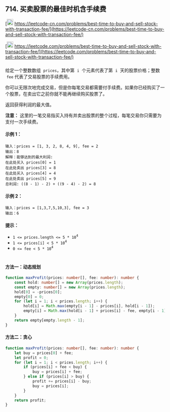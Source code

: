 ## 714. 买卖股票的最佳时机含手续费

[<img src="https://static.leetcode-cn.com/cn-mono-assets/production/assets/logo-dark-cn.c42314a8.svg" height="20" /> https://leetcode-cn.com/problems/best-time-to-buy-and-sell-stock-with-transaction-fee/](https://leetcode-cn.com/problems/best-time-to-buy-and-sell-stock-with-transaction-fee/)

[<img src="https://assets.leetcode.com/static_assets/public/webpack_bundles/images/logo-dark.e99485d9b.svg" height="20"/> https://leetcode.com/problems/best-time-to-buy-and-sell-stock-with-transaction-fee/](https://leetcode.com/problems/best-time-to-buy-and-sell-stock-with-transaction-fee/)

###

给定一个整数数组  `prices`，其中第  `i`  个元素代表了第  `i`  天的股票价格；整数  `fee` 代表了交易股票的手续费用。

你可以无限次地完成交易，但是你每笔交易都需要付手续费。如果你已经购买了一个股票，在卖出它之前你就不能再继续购买股票了。

返回获得利润的最大值。

**注意：** 这里的一笔交易指买入持有并卖出股票的整个过程，每笔交易你只需要为支付一次手续费。

#### 示例 1：

```
输入：prices = [1, 3, 2, 8, 4, 9], fee = 2
输出：8
解释：能够达到的最大利润:
在此处买入 prices[0] = 1
在此处卖出 prices[3] = 8
在此处买入 prices[4] = 4
在此处卖出 prices[5] = 9
总利润: ((8 - 1) - 2) + ((9 - 4) - 2) = 8
```

#### 示例 2：

```
输入：prices = [1,3,7,5,10,3], fee = 3
输出：6
```

#### 提示：

-   `1 <= prices.length <= 5 * 10`<sup>`4`</sup>
-   `1 <= prices[i] < 5 * 10`<sup>`4`</sup>
-   `0 <= fee < 5 * 10`<sup>`4`</sup>

#

#### 方法一：动态规划

```ts
function maxProfit(prices: number[], fee: number): number {
    const hold: number[] = new Array(prices.length);
    const empty: number[] = new Array(prices.length);
    hold[0] = -prices[0];
    empty[0] = 0;
    for (let i = 1; i < prices.length; i++) {
        hold[i] = Math.max(empty[i - 1] - prices[i], hold[i - 1]);
        empty[i] = Math.max(hold[i - 1] + prices[i] - fee, empty[i - 1]);
    }
    return empty[empty.length - 1];
}
```

#### 方法二：贪心

```ts
function maxProfit(prices: number[], fee: number): number {
    let buy = prices[0] + fee;
    let profit = 0;
    for (let i = 1; i < prices.length; i++) {
        if (prices[i] + fee < buy) {
            buy = prices[i] + fee;
        } else if (prices[i] > buy) {
            profit += prices[i] - buy;
            buy = prices[i];
        }
    }
    return profit;
}
```
